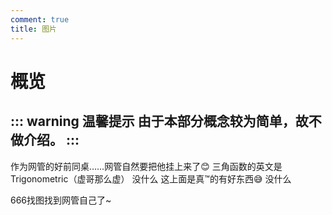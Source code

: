 ```yaml
---
comment: true
title: 图片
---
```

# 概览

::: warning 温馨提示
  由于本部分概念较为简单，故不做介绍。
:::
---

<NCard title="唐子八" link="/resources/picture/some-people/tzb">
  作为网管的好前同桌……网管自然要把他挂上来了😊
</NCard>

<NCard title="虚哥" link="/resources/picture/some-people/xuge">
  三角函数的英文是 Trigonometric（虚哥那么虚）
</NCard>

<NCard title="来自某校园摄影师" link="/resources/picture/some-people/from-xysys">
  没什么
</NCard>

<NCard title="来自泸高服务号" link="/resources/picture/some-people/from-LGFWH">
  这上面是真™的有好东西😅
</NCard>

<NCard title="某些其他的" link="/resources/picture/some-people/others-in-class">
  没什么
</NCard>

<ImageSlider
  :auto="true"
  :time="1500"
  :images="[
    { id: 1, text: '惊魂夜阿巴-1', link: '/pictures/eggy/pursuer-aba-1.jpg' },
    { id: 2, text: '惊魂夜斯黛拉-1', link: '/pictures/eggy/pursuer-sidaila-1.jpg' },
    { id: 3, text: '惊魂夜艾琳-1', link: '/pictures/eggy/pursuer-ailin-1.jpg' },
    { id: 4, text: '惊魂夜疯象-1', link: '/pictures/eggy/pursuer-elephant-1.jpg' },
  ]"
  ltext="来点追捕者~"
  rtext="逃出惊魂夜"
  lcolor="white"
  rcolor="#3c3c43"
/>

666找图找到网管自己了~